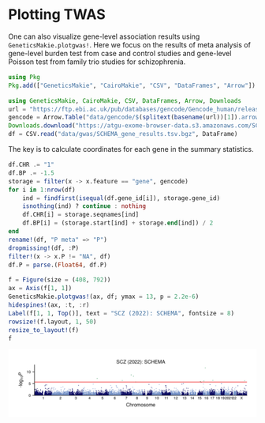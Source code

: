 # Plotting TWAS

One can also visualize gene-level association results using `GeneticsMakie.plotgwas!`.
Here we focus on the results of meta analysis of gene-level burden test from case and control studies
and gene-level Poisson test from family trio studies for schizophrenia.

```julia
using Pkg
Pkg.add(["GeneticsMakie", "CairoMakie", "CSV", "DataFrames", "Arrow"])
```

```julia
using GeneticsMakie, CairoMakie, CSV, DataFrames, Arrow, Downloads
url = "https://ftp.ebi.ac.uk/pub/databases/gencode/Gencode_human/release_39/GRCh37_mapping/gencode.v39lift37.annotation.gtf.gz"
gencode = Arrow.Table("data/gencode/$(splitext(basename(url))[1]).arrow")|> DataFrame
Downloads.download("https://atgu-exome-browser-data.s3.amazonaws.com/SCHEMA/SCHEMA_gene_results.tsv.bgz", "data/gwas/SCHEMA_gene_results.tsv.bgz")
df = CSV.read("data/gwas/SCHEMA_gene_results.tsv.bgz", DataFrame)
```

The key is to calculate coordinates for each gene in the summary statistics.

```julia
df.CHR .= "1"
df.BP .= -1.5
storage = filter(x -> x.feature == "gene", gencode)
for i in 1:nrow(df)
    ind = findfirst(isequal(df.gene_id[i]), storage.gene_id)
    isnothing(ind) ? continue : nothing
    df.CHR[i] = storage.seqnames[ind]
    df.BP[i] = (storage.start[ind] + storage.end[ind]) / 2
end
rename!(df, "P meta" => "P")
dropmissing!(df, :P)
filter!(x -> x.P != "NA", df)
df.P = parse.(Float64, df.P)
```

```julia
f = Figure(size = (408, 792))
ax = Axis(f[1, 1])
GeneticsMakie.plotgwas!(ax, df; ymax = 13, p = 2.2e-6)
hidespines!(ax, :t, :r)
Label(f[1, 1, Top()], text = "SCZ (2022): SCHEMA", fontsize = 8)
rowsize!(f.layout, 1, 50)
resize_to_layout!(f)
f
```
![](../figs/schema.png)